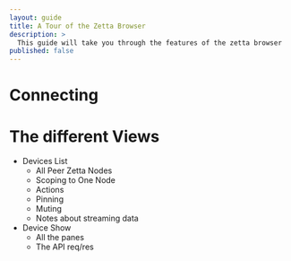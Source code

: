 ```yaml
---
layout: guide
title: A Tour of the Zetta Browser
description: >
  This guide will take you through the features of the zetta browser
published: false
---
```


# Connecting

# The different Views

  * Devices List
    * All Peer Zetta Nodes
    * Scoping to One Node
    * Actions
    * Pinning
    * Muting
    * Notes about streaming data
  * Device Show
    * All the panes
    * The API req/res